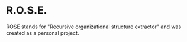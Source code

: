 # R.O.S.E.

ROSE stands for "Recursive organizational structure extractor" and was created as a personal project.

